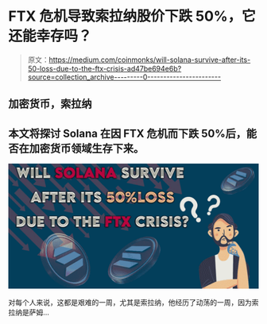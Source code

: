 # FTX 危机导致索拉纳股价下跌 50%，它还能幸存吗？

> 原文：<https://medium.com/coinmonks/will-solana-survive-after-its-50-loss-due-to-the-ftx-crisis-ad47be694e6b?source=collection_archive---------0----------------------->

## 加密货币，索拉纳

## 本文将探讨 Solana 在因 FTX 危机而下跌 50%后，能否在加密货币领域生存下来。

![](img/d66e4b35837b267ea10a79d8ddb90934.png)

对每个人来说，这都是艰难的一周，尤其是索拉纳，他经历了动荡的一周，因为索拉纳是萨姆…